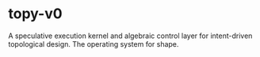 # topy-v0
A speculative execution kernel and algebraic control layer for intent-driven topological design. The operating system for shape.
